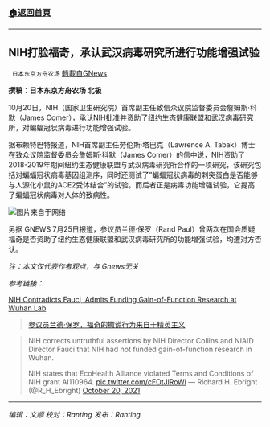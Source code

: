 ###  [:house:返回首頁](https://github.com/ourhimalayas/txt)
---


## NIH打脸福奇，承认武汉病毒研究所进行功能增强试验
` 日本东京方舟农场` [轉載自GNews](https://gnews.org/zh-hans/1609354/)

**撰稿：日本东京方舟农场 北极**

10月20日，NIH（国家卫生研究院）首席副主任致信众议院监督委员会詹姆斯·科默（James Comer），承认NIH批准并资助了纽约生态健康联盟和武汉病毒研究所，对蝙蝠冠状病毒进行功能增强试验。

据布赖特巴特报道，NIH首席副主任劳伦斯·塔巴克（Lawrence A. Tabak）博士在致众议院监督委员会詹姆斯·科默（James Comer）的信中说，NIH资助了2018-2019年期间纽约生态健康联盟与武汉病毒研究所合作的一项研究，该研究包括对蝙蝠冠状病毒基因组测序，同时还测试了”蝙蝠冠状病毒的刺突蛋白是否能够与人源化小鼠的ACE2受体结合”的试验。而后者正是病毒功能增强试验，它提高了蝙蝠冠状病毒对人体的致病性。

![](https://assets.gnews.org/wp-content/uploads/2021/10/w1280-p4x3-2021-02-18T202805Z_159612348_RC28VL9CU65H_RTRMADP_3_HEALTH-CORONAVIRUS-FAUCI.jpg)图片来自于网络

另据 GNEWS 7月25日报道，参议员兰德·保罗（Rand Paul）曾两次在国会质疑福奇是否资助了纽约生态健康联盟和武汉病毒研究所的功能增强试验，均遭对方否认。

*注：本文仅代表作者观点，与 Gnews无关*

*参考链接：*

[NIH Contradicts Fauci, Admits Funding Gain-of-Function Research at Wuhan Lab](https://www.breitbart.com/politics/2021/10/20/nih-contradicts-fauci-admits-funding-gain-of-function-research-at-wuhan-lab/)



> [参议员兰德·保罗，福奇的撒谎行为来自于精英主义](https://gnews.org/zh-hans/1421026/)





> NIH corrects untruthful assertions by NIH Director Collins and NIAID Director Fauci that NIH had not funded gain-of-function research in Wuhan.
> 
> NIH states that EcoHealth Alliance violated Terms and Conditions of NIH grant AI110964. [pic.twitter.com/cFOtJlRoWl](https://t.co/cFOtJlRoWl)
> — Richard H. Ebright (@R\_H\_Ebright) [October 20, 2021](https://twitter.com/R_H_Ebright/status/1450947395508858880?ref_src=twsrc%5Etfw)



* * *

*编辑：文顺 校对：Ranting 发布：Ranting*
